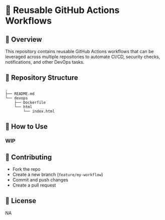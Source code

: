 # 📌 Reusable GitHub Actions Workflows

## 📜 Overview
This repository contains reusable GitHub Actions workflows that can be leveraged across multiple repositories to automate CI/CD, security checks, notifications, and other DevOps tasks.

## 📂 Repository Structure
```
.
├── README.md
└── devops
    ├── Dockerfile
    └── html
        └── index.html
```

## 🚀 How to Use
### WIP


## 🤝 Contributing
- Fork the repo
- Create a new branch (`feature/my-workflow`)
- Commit and push changes
- Create a pull request

## 📄 License
NA


